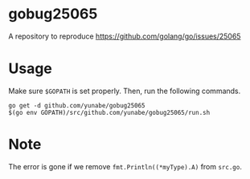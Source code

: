 # gobug25065
A repository to reproduce https://github.com/golang/go/issues/25065

# Usage
Make sure `$GOPATH` is set properly. Then, run the following commands.

```shell
go get -d github.com/yunabe/gobug25065
$(go env GOPATH)/src/github.com/yunabe/gobug25065/run.sh
```

# Note
The error is gone if we remove `fmt.Println((*myType).A)` from `src.go`.
